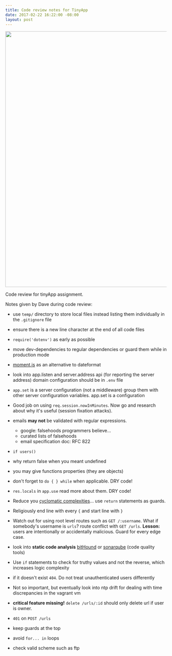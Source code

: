 ```yaml
---
title: Code review notes for TinyApp
date: 2017-02-22 16:22:00 -08:00
layout: post
---
```


<img src="/uploads/kortos.jpg" width="800px">

Code review for tinyApp assignment.  

Notes given by Dave during code review:
- use `temp/` directory to store local files instead listing them individually in the `.gitignore` file
- ensure there is a new line character at the end of all code files
- `require('dotenv')` as early as possible
- move dev-dependencies to regular dependencies or guard them while in production mode
- [moment.js](https://momentjs.com/) as an alternative to dateformat
- look into app.listen and server.address api (for reporting the server address) domain configuration should be in `.env` file
- `app.set` is a server configuration (not a middleware) group them with other server configuration variables.
app.set is a configuration
- Good job on using `req.session.nowInMinutes`. Now go and research about why it's useful (session fixation attacks).
- emails **may not** be validated with regular expressions.
  
  - google: falsehoods programmers believe...
  - curated lists of falsehoods
  - email specification doc: RFC 822
- `if users()`
- why return false when you meant undefined
- you may give functions properties (they are objects)
- don't forget to `do { } while` when applicable. DRY code!
- `res.locals` in `app.use` read more about them. DRY code!
- Reduce you [cyclomatic complexities](https://en.wikipedia.org/wiki/Cyclomatic_complexity)... use `return` statements as guards.
- Religiously end line with every `{` and start line with `}`
- Watch out for using root level routes such as `GET /:username`. What if somebody's username is `urls`? route conflict with `GET /urls`. **Lesson:** users are intentionally or accidentally malicious. Guard for every edge case. 
- look into **static code analysis** [bitHound](https://www.bithound.io/) or [sonarqube](https://www.sonarqube.org/) (code quality tools)
- Use `if` statements to check for truthy values and not the reverse, which increases logic complexity
- if it doesn't exist `404`. Do not treat unauthenticated users differently
- Not so important, but eventually look into ntp drift for dealing with time discrepancies in the vagrant vm
- **critical feature missing!** `delete /urls/:id` should only delete url if user is owner. 
- `401` on `POST /urls`
- keep guards at the top
- avoid `for... in` loops
- check valid scheme such as ftp